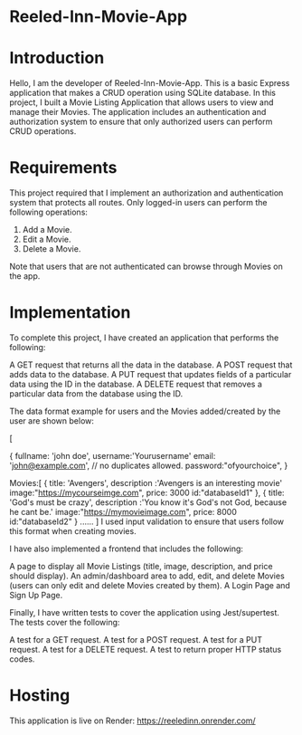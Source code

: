 # Reeled-Inn-Movie-App

# Introduction

Hello, I am the developer of Reeled-Inn-Movie-App. This is a basic Express application that makes a CRUD operation using SQLite database. In this project, I built a Movie Listing Application that allows users to view and manage their Movies. The application includes an authentication and authorization system to ensure that only authorized users can perform CRUD operations.

# Requirements

This project required that I implement an authorization and authentication system that protects all routes. Only logged-in users can perform the following operations:

1. Add a Movie.
2. Edit a Movie.
3. Delete a Movie.

Note that users that are not authenticated can browse through Movies on the app.

# Implementation

To complete this project, I have created an application that performs the following:

A GET request that returns all the data in the database.
A POST request that adds data to the database.
A PUT request that updates fields of a particular data using the ID in the database.
A DELETE request that removes a particular data from the database using the ID.

The data format example for users and the Movies added/created by the user are shown below:

[

 {
   fullname: 'john doe',
   username:'Yourusername'
   email: 'john@example.com', // no duplicates allowed.
   password:"ofyourchoice",
 }
 
   Movies:[
   {
    title: 'Avengers',
    description :'Avengers is an interesting movie'
    image:"https://mycourseimge.com",
    price: 3000
    id:"databaseId1"
   },
     {
    title: 'God's must be crazy',
    description :'You know it's God's not God, because he cant be.'
    image:"https://mymovieimage.com",
    price: 8000
    id:"databaseId2"
   }
   ......
]
I used input validation to ensure that users follow this format when creating movies.

I have also implemented a frontend that includes the following:

A page to display all Movie Listings (title, image, description, and price should display).
An admin/dashboard area to add, edit, and delete Movies (users can only edit and delete Movies created by them).
A Login Page and Sign Up Page.

Finally, I have written tests to cover the application using Jest/supertest. The tests cover the following:

A test for a GET request.
A test for a POST request.
A test for a PUT request.
A test for a DELETE request.
A test to return proper HTTP status codes.

# Hosting

This application is live on Render: https://reeledinn.onrender.com/

